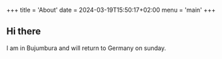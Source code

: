 +++
title = 'About'
date = 2024-03-19T15:50:17+02:00
menu = 'main'
+++

## Hi there

I am in Bujumbura and will return to Germany on sunday.